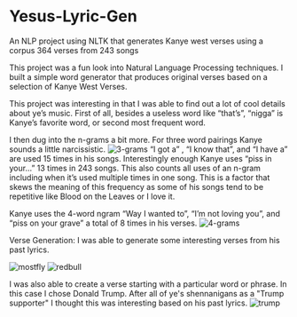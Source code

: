 # Yesus-Lyric-Gen
An NLP project using NLTK that generates Kanye west verses using a corpus 364 verses from 243 songs

This project was a fun look into Natural Language Processing techniques. 
I built a simple word generator that produces original verses based on a selection of Kanye West Verses. 

This project was interesting in that I was able to find out a lot of cool details about ye’s music. First of all, besides a useless word like “that’s”, “nigga” is Kanye’s favorite word, or second most frequent word.

I then dug into the n-grams a bit more. For three word pairings Kanye sounds a little narcissistic.
![3-grams](https://i.imgur.com/pLWzE6t.png)
“I got a” , “I know that”, and “I have a” are used 15 times in his songs.  Interestingly enough Kanye uses “piss in your…” 13 times in 243 songs. This also counts all uses of an n-gram including when it’s used multiple times in one song. This is a factor that skews the meaning of this frequency as some of his songs tend to be repetitive like Blood on the Leaves or I love it. 

Kanye uses the 4-word ngram “Way I wanted to”, “I’m not loving you”, and  “piss on your grave” a total of 8 times in his verses.
![4-grams](https://i.imgur.com/czsVJUO.png)

Verse Generation:
I was able to generate some interesting verses from his past lyrics. 

![mostfly](https://i.imgur.com/ijgVGoG.png)
![redbull](https://i.imgur.com/1xPwzue.png)

I was also able to create a verse starting with a particular word or phrase. In this case I chose Donald Trump.
After all of ye's shennanigans as a "Trump supporter" I thought this was interesting based on his past lyrics.
![trump](https://i.imgur.com/H9LOhPm.png)
